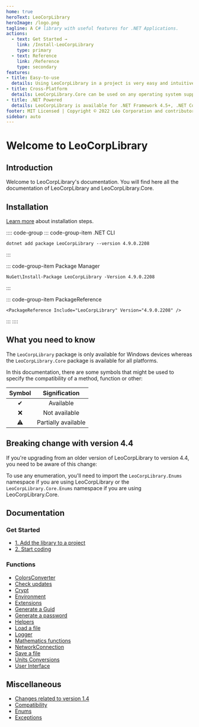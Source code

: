 ```yaml
---
home: true
heroText: LeoCorpLibrary
heroImage: /logo.png
tagline: A C# library with useful features for .NET Applications.
actions:
  - text: Get Started →
    link: /Install-LeoCorpLibrary
    type: primary
  - text: Reference
    link: /Reference
    type: secondary
features:
- title: Easy-to-use
  details: Using LeoCorpLibrary in a project is very easy and intuitive.
- title: Cross-Platform
  details: LeoCorpLibrary.Core can be used on any operating system supported by .NET. This means you can run the same code on Windows, Linux, and macOS.
- title: .NET Powered
  details: LeoCorpLibrary is available for .NET Framework 4.5+, .NET Core 3.1, .NET 5 and .NET 6.
footer: MIT Licensed | Copyright © 2022 Léo Corporation and contributors
sidebar: auto
---
```

# Welcome to LeoCorpLibrary
## Introduction
Welcome to LeoCorpLibrary's documentation. You will find here all the documentation of LeoCorpLibrary and LeoCorpLibrary.Core.

## Installation
[Learn more](/install-LeoCorpLibrary) about installation steps.

:::: code-group
::: code-group-item .NET CLI
~~~ powershell:no-line-numbers
dotnet add package LeoCorpLibrary --version 4.9.0.2208
~~~
:::

::: code-group-item Package Manager
~~~ sh:no-line-numbers
NuGet\Install-Package LeoCorpLibrary -Version 4.9.0.2208
~~~
:::

::: code-group-item PackageReference
~~~ xml:no-line-numbers
<PackageReference Include="LeoCorpLibrary" Version="4.9.0.2208" />
~~~
:::
::::

## What you need to know
The `LeoCorpLibrary` package is only available for Windows devices whereas the `LeoCorpLibrary.Core` package is available for all platforms.

In this documentation, there are some symbols that might be used to specify the compatibility of a method, function or other:

| Symbol | Signification |
| :----: | :-----------: |
| ✔ | Available |
| ❌ | Not available |
| ⚠ | Partially available |

## Breaking change with version 4.4
If you're upgrading from an older version of LeoCorpLibrary to version 4.4, you need to be aware of this change:

To use any enumeration, you'll need to import the `LeoCorpLibrary.Enums` namespace if you are using LeoCorpLibrary or the `LeoCorpLibrary.Core.Enums` namespace if you are using LeoCorpLibrary.Core.

## Documentation

### Get Started
- [1. Add the library to a project](/install-LeoCorpLibrary#1-add-the-library-to-a-project)
- [2. Start coding](/install-LeoCorpLibrary#2-start-coding)


### Functions
* [ColorsConverter](/Colors-converter)
* [Check updates](/Check-for-updates)
* [Crypt](/Crypt)
* [Environment](/Environment)
* [Extensions](/Extensions)
* [Generate a Guid](/Generate-a-Guid)
* [Generate a password](/Generate-a-password)
* [Helpers](/Helpers)
* [Load a file](/Load-a-file)
* [Logger](/Logger)
* [Mathematics functions](/Mathematics-functions)
* [NetworkConnection](/Verify-an-internet-connection)
* [Save a file](/Save-in-a-file)
* [Units Conversions](/Units-conversions)
* [User Interface](/User-Interface)


## Miscellaneous
* [Changes related to version 1.4](/Changes-related-to-version-1.4)
* [Compatibility](/Compatibility)
* [Enums](/Enums)
* [Exceptions](/Exceptions)